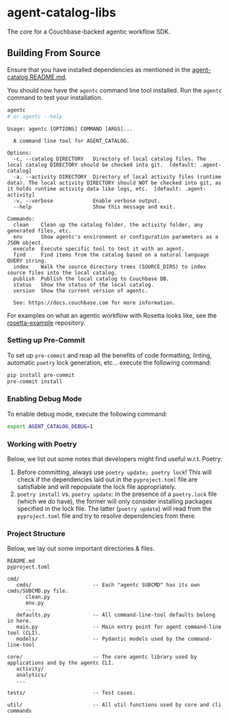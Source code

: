 # agent-catalog-libs

The core for a Couchbase-backed agentic workflow SDK.

## Building From Source

Ensure that you have installed dependencies as mentioned in the [agent-catalog README.md](../../README.md).

You should now have the `agentc` command line tool installed.
   Run the `agentc` command to test your installation.
   ```bash
   agentc
   # or agentc --help
   ```
   ```
   Usage: agentc [OPTIONS] COMMAND [ARGS]...

     A command line tool for AGENT_CATALOG.

   Options:
     -c, --catalog DIRECTORY   Directory of local catalog files. The local catalog DIRECTORY should be checked into git.  [default: .agent-catalog]
     -a, --activity DIRECTORY  Directory of local activity files (runtime data). The local activity DIRECTORY should NOT be checked into git, as it holds runtime activity data like logs, etc.  [default: .agent-activity]
     -v, --verbose             Enable verbose output.
     --help                    Show this message and exit.

   Commands:
     clean    Clean up the catalog folder, the activity folder, any generated files, etc.
     env      Show agentc's environment or configuration parameters as a JSON object.
     execute  Execute specific tool to test it with an agent.
     find     Find items from the catalog based on a natural language QUERY string.
     index    Walk the source directory trees (SOURCE_DIRS) to index source files into the local catalog.
     publish  Publish the local catalog to Couchbase DB.
     status   Show the status of the local catalog.
     version  Show the current version of agentc.

     See: https://docs.couchbase.com for more information.
   ```

For examples on what an agentic workflow with Rosetta looks like, see
the [rosetta-example](https://github.com/couchbaselabs/rosetta-example) repository.

### Setting up Pre-Commit

To set up `pre-commit` and reap all the benefits of code formatting, linting, automatic `poetry` lock generation, etc...
execute the following command:

```bash
pip install pre-commit
pre-commit install
```

### Enabling Debug Mode

To enable debug mode, execute the following command:

```bash
export AGENT_CATALOG_DEBUG=1
```

### Working with Poetry

Below, we list out some notes that developers might find useful w.r.t. Poetry:

1. Before committing, always use `poetry update; poetry lock`!
   This will check if the dependencies laid out in the `pyproject.toml` file are satisfiable and will repopulate the
   lock file appropriately.
2. `poetry install` vs. `poetry update`: in the presence of a `poetry.lock` file (which we do have), the former will
   only consider installing packages specified in the lock file.
   The latter (`poetry update`) will read from the `pyproject.toml` file and try to resolve dependencies from there.

### Project Structure

Below, we lay out some important directories & files.

```
README.md
pyproject.toml

cmd/
   cmds/                    -- Each "agentc SUBCMD" has its own cmds/SUBCMD.py file.
      clean.py
      env.py
      ...
   defaults.py              -- All command-line-tool defaults belong in here.
   main.py                  -- Main entry point for agent command-line tool (CLI).
   models/                  -- Pydantic models used by the command-line-tool

core/                       -- The core agentc library used by applications and by the agentc CLI.
   activity/
   analytics/
   ...

tests/                      -- Test cases.

util/                       -- All util functions used by core and cli commands

```